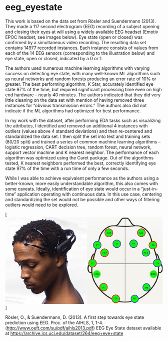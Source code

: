 # eeg_eyestate

This work is based on the data set from Rösler and Suendermann (2013). They made a 117 second electrogram (EEG) recording of a subject opening and closing their eyes at will using a widely available EEG headset (Emotiv EPOC headset, see images below). Eye state (open or closed) was confirmed by a simultaneous video recording. The resulting data set contains 14977 recorded instances.  Each instance consists of values from each of the 14 EEG sensors (corresponding to the illustration below) and eye state, open or closed, indicated by a 0 or 1. 

The authors used numerous machine learning algorithms with varying success on detecting eye state, with many well-known ML algorithms such as neural networks and random forests producing an error rate of 10% or greater. The best performing algorithm, K Star, accurately identified eye state 97% of the time, but required significant processing time even on high end hardware – nearly 40 minutes. The authors indicated that they did very little cleaning on the data set with mention of having removed three instances for “obvious transmission errors.”  The authors also did not indicate if the ML algorithms had optimized for best performance.

In my work with the dataset, after performing EDA tasks such as visualizing the attributes, I identified and removed an additional 4 instances with outliers (values above 4 standard deviations) and then re-centered and standardized the data set.  I then split the set into test and training sets (80/20 split) and trained a series of common machine learning algorithms – logistic regression, CART decision tree, random forest, neural network, support vector machine and K nearest neighbor.  The performance of each algorithm was optimized using the Caret package.  Out of the algorithms tested, K nearest neighbors performed the best, correctly identifying eye state 97% of the time with a run time of only a few seconds.

While I was able to achieve equivalent performance as the authors using a better-known, more easily understandable algorithm, this also comes with some caveats. Ideally, identification of eye state would occur in a “just-in-time” application operating with continuous data. In this use case, centering and standardizing the set would not be possible and other ways of filtering outliers would need to be explored.

[![EmotivEEG](https://github.com/dwagner239/eeg_eyestate/blob/master/emotivEEG.jpg)]

Rösler, O., & Suendermann, D. (2013). A first step towards eye state prediction using EEG. Proc. of the AIHLS, 1, 1-4. (http://www.oeft.com/su/pdf/aihls2013.pdf)
EEG Eye State dataset available at https://archive.ics.uci.edu/dataset/264/eeg+eye+state
